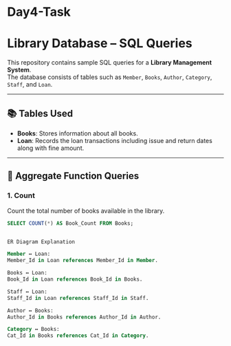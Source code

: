 # Day4-Task

# Library Database – SQL Queries

This repository contains sample SQL queries for a **Library Management System**.  
The database consists of tables such as `Member`, `Books`, `Author`, `Category`, `Staff`, and `Loan`.

---

## 📚 Tables Used

- **Books**: Stores information about all books.
- **Loan**: Records the loan transactions including issue and return dates along with fine amount.

---

## 📝 Aggregate Function Queries

### 1. Count  
Count the total number of books available in the library.

```sql
SELECT COUNT(*) AS Book_Count FROM Books;


ER Diagram Explanation

Member ↔ Loan:
Member_Id in Loan references Member_Id in Member.

Books ↔ Loan:
Book_Id in Loan references Book_Id in Books.

Staff ↔ Loan:
Staff_Id in Loan references Staff_Id in Staff.

Author ↔ Books:
Author_Id in Books references Author_Id in Author.

Category ↔ Books:
Cat_Id in Books references Cat_Id in Category.
